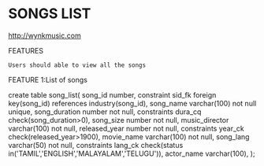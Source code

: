 # SONGS LIST

http://wynkmusic.com

FEATURES

    Users should able to view all the songs
    
FEATURE 1:List of songs

create table song_list(
song_id number,
constraint sid_fk foreign key(song_id) references industry(song_id),
song_name varchar(100) not null unique,
song_duration number not null,
constraints dura_cq check(song_duration>0),
song_size number not null,
music_director varchar(100) not null,
released_year number not null,
constraints year_ck check(released_year>1900),
movie_name varchar(100) not null,
song_lang varchar(50) not null,
constraints lang_ck check(status in('TAMIL','ENGLISH','MALAYALAM','TELUGU')),
actor_name varchar(100),
);

